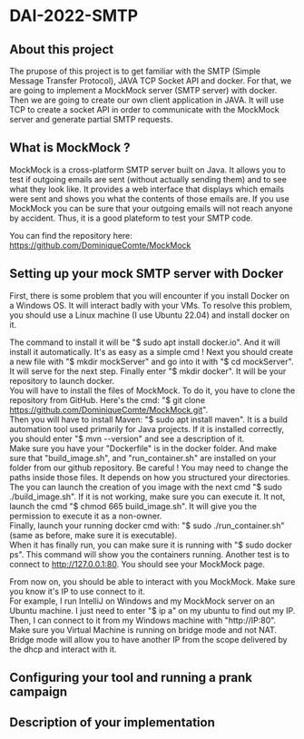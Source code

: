 # DAI-2022-SMTP

## About this project
The prupose of this project is to get familiar with the SMTP (Simple Message Transfer Protocol), JAVA TCP Socket API and docker.
For that, we are going to implement a MockMock server (SMTP server) with docker. Then we are going to create our own client application in JAVA. It will use TCP to create a socket API in order to communicate with the MockMock server and generate partial SMTP requests.

## What is MockMock ?
MockMock is a cross-platform SMTP server built on Java. It allows you to test if outgoing emails are sent (without actually sending them) and to see what they look like. It provides a web interface that displays which emails were sent and shows you what the contents of those emails are. If you use MockMock you can be sure that your outgoing emails will not reach anyone by accident. Thus, it is a good plateform to test your SMTP code.

You can find the repository here: https://github.com/DominiqueComte/MockMock

## Setting up your mock SMTP server with Docker
First, there is some problem that you will encounter if you install Docker on a Windows OS. It will interact badly with your VMs. To resolve this problem, you should use a Linux machine (I use Ubuntu 22.04) and install docker on it.         
           
The command to install it will be "$ sudo apt install docker.io". And it will install it automatically. It's as easy as a simple cmd !
Next you should create a new file with "$ mkdir mockServer" and go into it with "$ cd mockServer". It will serve for the next step. Finally enter "$ mkdir docker". It will be your repository to launch docker.          
You will have to install the files of MockMock. To do it, you have to clone the repository from GitHub. Here's the cmd: "$ git clone https://github.com/DominiqueComte/MockMock.git".         
Then you will have to install Maven: "$ sudo apt install maven". It is a build automation tool used primarily for Java projects. If it is installed correctly, you should enter "$ mvn --version" and see a description of it.         
Make sure you have your "Dockerfile" is in the docker folder. And make sure that "build_image.sh", and "run_container.sh" are installed on your folder from our github repository. Be careful ! You may need to change the paths inside those files. It depends on how you structured your directories.           
The you can launch the creation of you image with the next cmd "$ sudo ./build_image.sh". If it is not working, make sure you can execute it. It not, launch the cmd "$ chmod 665 build_image.sh". It will give you the permission to execute it as a non-owner.           
Finally, launch your running docker cmd with: "$ sudo ./run_container.sh" (same as before, make sure it is executable).             
When it has finally run, you can make sure it is running with "$ sudo docker ps". This command will show you the containers running. Another test is to connect to http://127.0.0.1:80. You should see your MockMock page.          
          
From now on, you should be able to interact with you MockMock. Make sure you know it's IP to use connect to it.             
For example, I run IntelliJ on Windows and my MockMock server on an Ubuntu machine. I just need to enter "$ ip a" on my ubuntu to find out my IP.             
Then, I can connect to it from my Windows machine with "http://IP:80". Make sure you Virtual Machine is running on bridge mode and not NAT. Bridge mode will allow you to have another IP from the scope delivered by the dhcp and interact with it.      
        
## Configuring your tool and running a prank campaign


## Description of your implementation

